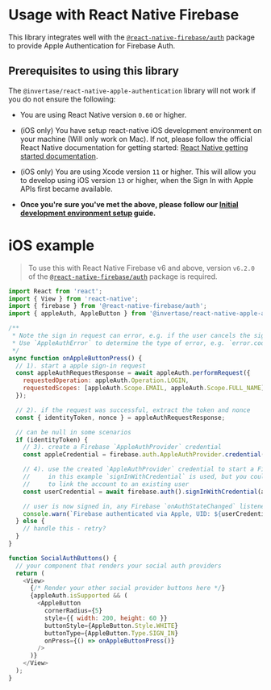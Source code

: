 # Usage with React Native Firebase

This library integrates well with the [`@react-native-firebase/auth`](https://www.npmjs.com/package/@react-native-firebase/auth) package to provide Apple Authentication for Firebase Auth.

## Prerequisites to using this library

The `@invertase/react-native-apple-authentication` library will not work if you do not ensure the following:

- You are using React Native version `0.60` or higher.

- (iOS only) You have setup react-native iOS development environment on your machine (Will only work on Mac). If not, please follow the official React Native documentation for getting started: [React Native getting started documentation](https://facebook.github.io/react-native/docs/getting-started).

- (iOS only) You are using Xcode version `11` or higher. This will allow you to develop using iOS version `13` or higher, when the Sign In with Apple APIs first became available.

- **Once you're sure you've met the above, please follow our [Initial development environment setup](INITIAL_SETUP.md) guide.**

# iOS example

> To use this with React Native Firebase v6 and above, version `v6.2.0` of the [`@react-native-firebase/auth`](https://www.npmjs.com/package/@react-native-firebase/auth) package is required.

```js
import React from 'react';
import { View } from 'react-native';
import { firebase } from '@react-native-firebase/auth';
import { appleAuth, AppleButton } from '@invertase/react-native-apple-authentication';

/**
 * Note the sign in request can error, e.g. if the user cancels the sign-in.
 * Use `AppleAuthError` to determine the type of error, e.g. `error.code === AppleAuthError.CANCELED`
 */
async function onAppleButtonPress() {
  // 1). start a apple sign-in request
  const appleAuthRequestResponse = await appleAuth.performRequest({
    requestedOperation: appleAuth.Operation.LOGIN,
    requestedScopes: [appleAuth.Scope.EMAIL, appleAuth.Scope.FULL_NAME],
  });

  // 2). if the request was successful, extract the token and nonce
  const { identityToken, nonce } = appleAuthRequestResponse;

  // can be null in some scenarios
  if (identityToken) {
    // 3). create a Firebase `AppleAuthProvider` credential
    const appleCredential = firebase.auth.AppleAuthProvider.credential(identityToken, nonce);

    // 4). use the created `AppleAuthProvider` credential to start a Firebase auth request,
    //     in this example `signInWithCredential` is used, but you could also call `linkWithCredential`
    //     to link the account to an existing user
    const userCredential = await firebase.auth().signInWithCredential(appleCredential);

    // user is now signed in, any Firebase `onAuthStateChanged` listeners you have will trigger
    console.warn(`Firebase authenticated via Apple, UID: ${userCredential.user.uid}`);
  } else {
    // handle this - retry?
  }
}

function SocialAuthButtons() {
  // your component that renders your social auth providers
  return (
    <View>
      {/* Render your other social provider buttons here */}
      {appleAuth.isSupported && (
        <AppleButton
          cornerRadius={5}
          style={{ width: 200, height: 60 }}
          buttonStyle={AppleButton.Style.WHITE}
          buttonType={AppleButton.Type.SIGN_IN}
          onPress={() => onAppleButtonPress()}
        />
      )}
    </View>
  );
}
```
